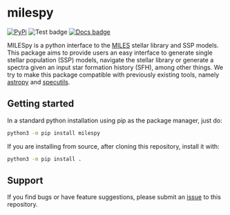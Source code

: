 # milespy

[![PyPi](https://img.shields.io/pypi/v/milespy)](https://pypi.org/project/milespy)
![Test badge](https://github.com/miles-iac/milespy/actions/workflows/test.yml/badge.svg)
[![Docs badge](https://github.com/miles-iac/milespy/actions/workflows/docs.yml/badge.svg)](https://miles-iac.github.io/milespy/)

MILESpy is a python interface to the [MILES](http://miles.iac.es) stellar
library and SSP models.  This package aims to provide users an easy interface
to generate single stellar population (SSP) models, navigate the stellar
library or generate a spectra given an input star formation history (SFH),
among other things.  We try to make this package compatible with previously
existing tools, namely [astropy](https://www.astropy.org/) and
[specutils](https://specutils.readthedocs.io).

## Getting started

In a standard python installation using pip as the package manager, just do:

```bash
python3 -m pip install milespy
```

If you are installing from source, after cloning this repository, install it with:

```bash
python3 -m pip install .
```

## Support

If you find bugs or have feature suggestions, please submit an
[issue](https://github.com/miles-iac/milespy/issues) to this repository.
